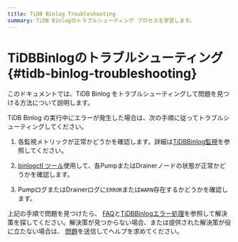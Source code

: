 ```yaml
---
title: TiDB Binlog Troubleshooting
summary: TiDB Binlogのトラブルシューティング プロセスを学習します。
---
```


# TiDBBinlogのトラブルシューティング {#tidb-binlog-troubleshooting}

このドキュメントでは、TiDB Binlog をトラブルシューティングして問題を見つける方法について説明します。

TiDB Binlog の実行中にエラーが発生した場合は、次の手順に従ってトラブルシューティングしてください。

1.  各監視メトリックが正常かどうかを確認します。詳細は[TiDBBinlog監視](/tidb-binlog/monitor-tidb-binlog-cluster.md)を参照してください。

2.  [binlogctl ツール](/tidb-binlog/binlog-control.md)使用して、各PumpまたはDrainerノードの状態が正常かどうかを確認します。

3.  PumpログまたはDrainerログに`ERROR`または`WARN`存在するかどうかを確認します。

上記の手順で問題を見つけたら、 [FAQ](/tidb-binlog/tidb-binlog-faq.md)と[TiDBBinlogエラー処理](/tidb-binlog/handle-tidb-binlog-errors.md)を参照して解決策を探してください。解決策が見つからない場合、または提供された解決策が役に立たない場合は、 [問題](https://github.com/pingcap/tidb-binlog/issues)を送信してヘルプを求めてください。
